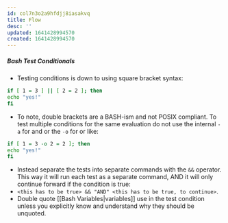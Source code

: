 ```yaml
---
id: col7n3o2a9hfdjj8iasakvq
title: Flow
desc: ''
updated: 1641428994570
created: 1641428994570
---
```



##### Bash Test Conditionals

- Testing conditions is down to using square bracket syntax:

```bash
if [ 1 = 3 ] || [ 2 = 2 ]; then
echo "yes!"
fi
```

- To note, double brackets are a BASH-ism and not POSIX compliant.
  To test multiple conditions for the same evaluation do not use the
  internal `-a` for and or the `-o` for or like:

```bash
if [ 1 = 3 -o 2 = 2 ]; then
echo "yes!"
fi
```

- Instead separate the tests into separate commands with the `&&` operator.
  This way it will run each test as a separate command, AND it will only
  continue forward if the condition is true:
- `<this has to be true> && "AND" <this has to be true, to continue>`.
- Double quote [[Bash Variables|variables]] use in the test condition unless you
  explicitly know and understand why they should be unquoted.
